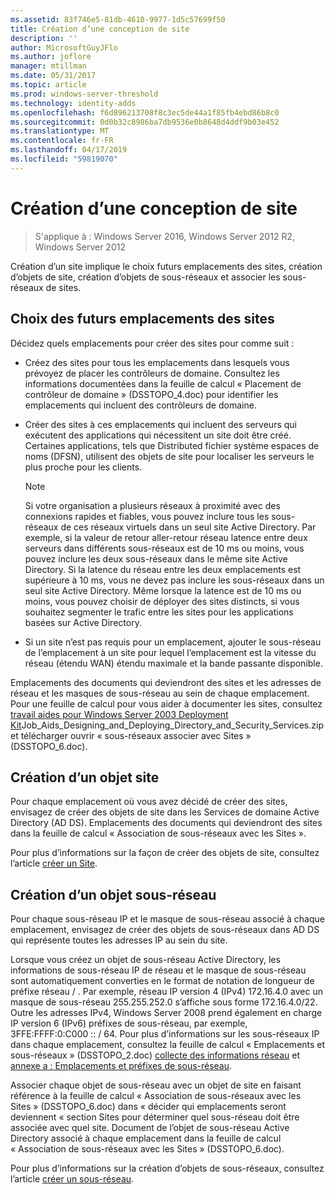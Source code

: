 ```yaml
---
ms.assetid: 83f746e5-81db-4610-9977-1d5c57699f50
title: Création d’une conception de site
description: ''
author: MicrosoftGuyJFlo
ms.author: joflore
manager: mtillman
ms.date: 05/31/2017
ms.topic: article
ms.prod: windows-server-threshold
ms.technology: identity-adds
ms.openlocfilehash: f6d896213708f8c3ec5de44a1f85fb4ebd86b8c0
ms.sourcegitcommit: 0d0b32c8986ba7db9536e0b8648d4ddf9b03e452
ms.translationtype: MT
ms.contentlocale: fr-FR
ms.lasthandoff: 04/17/2019
ms.locfileid: "59819070"
---
```

# <a name="creating-a-site-design"></a>Création d’une conception de site

>S'applique à : Windows Server 2016, Windows Server 2012 R2, Windows Server 2012

Création d’un site implique le choix futurs emplacements des sites, création d’objets de site, création d’objets de sous-réseaux et associer les sous-réseaux de sites.  
  
## <a name="deciding-which-locations-will-become-sites"></a>Choix des futurs emplacements des sites

Décidez quels emplacements pour créer des sites pour comme suit :  
  
- Créez des sites pour tous les emplacements dans lesquels vous prévoyez de placer les contrôleurs de domaine. Consultez les informations documentées dans la feuille de calcul « Placement de contrôleur de domaine » (DSSTOPO_4.doc) pour identifier les emplacements qui incluent des contrôleurs de domaine.  
- Créer des sites à ces emplacements qui incluent des serveurs qui exécutent des applications qui nécessitent un site doit être créé. Certaines applications, tels que Distributed fichier système espaces de noms (DFSN), utilisent des objets de site pour localiser les serveurs le plus proche pour les clients.  

   > [!NOTE]  
   > Si votre organisation a plusieurs réseaux à proximité avec des connexions rapides et fiables, vous pouvez inclure tous les sous-réseaux de ces réseaux virtuels dans un seul site Active Directory. Par exemple, si la valeur de retour aller-retour réseau latence entre deux serveurs dans différents sous-réseaux est de 10 ms ou moins, vous pouvez inclure les deux sous-réseaux dans le même site Active Directory. Si la latence du réseau entre les deux emplacements est supérieure à 10 ms, vous ne devez pas inclure les sous-réseaux dans un seul site Active Directory. Même lorsque la latence est de 10 ms ou moins, vous pouvez choisir de déployer des sites distincts, si vous souhaitez segmenter le trafic entre les sites pour les applications basées sur Active Directory.  

- Si un site n’est pas requis pour un emplacement, ajouter le sous-réseau de l’emplacement à un site pour lequel l’emplacement est la vitesse du réseau (étendu WAN) étendu maximale et la bande passante disponible.  
  
Emplacements des documents qui deviendront des sites et les adresses de réseau et les masques de sous-réseau au sein de chaque emplacement. Pour une feuille de calcul pour vous aider à documenter les sites, consultez [travail aides pour Windows Server 2003 Deployment Kit](https://go.microsoft.com/fwlink/?LinkID=102558)Job_Aids_Designing_and_Deploying_Directory_and_Security_Services.zip et télécharger ouvrir « sous-réseaux associer avec Sites » (DSSTOPO_6.doc).  
  
## <a name="creating-a-site-object-design"></a>Création d’un objet site

Pour chaque emplacement où vous avez décidé de créer des sites, envisagez de créer des objets de site dans les Services de domaine Active Directory (AD DS). Emplacements des documents qui deviendront des sites dans la feuille de calcul « Association de sous-réseaux avec les Sites ».  
  
Pour plus d’informations sur la façon de créer des objets de site, consultez l’article [créer un Site](https://go.microsoft.com/fwlink/?LinkId=107067).  
  
## <a name="creating-a-subnet-object-design"></a>Création d’un objet sous-réseau

Pour chaque sous-réseau IP et le masque de sous-réseau associé à chaque emplacement, envisagez de créer des objets de sous-réseaux dans AD DS qui représente toutes les adresses IP au sein du site.  
  
Lorsque vous créez un objet de sous-réseau Active Directory, les informations de sous-réseau IP de réseau et le masque de sous-réseau sont automatiquement converties en le format de notation de longueur de préfixe réseau <IP address> / <prefix length>. Par exemple, réseau IP version 4 (IPv4) 172.16.4.0 avec un masque de sous-réseau 255.255.252.0 s’affiche sous forme 172.16.4.0/22. Outre les adresses IPv4, Windows Server 2008 prend également en charge IP version 6 (IPv6) préfixes de sous-réseau, par exemple, 3FFE:FFFF:0:C000 :: / 64. Pour plus d’informations sur les sous-réseaux IP dans chaque emplacement, consultez la feuille de calcul « Emplacements et sous-réseaux » (DSSTOPO_2.doc) [collecte des informations réseau](../../ad-ds/plan/Collecting-Network-Information.md) et [annexe a : Emplacements et préfixes de sous-réseau](Appendix-A--Locations-and-Subnet-Prefixes.md).  
  
Associer chaque objet de sous-réseau avec un objet de site en faisant référence à la feuille de calcul « Association de sous-réseaux avec les Sites » (DSSTOPO_6.doc) dans « décider qui emplacements seront deviennent « section Sites pour déterminer quel sous-réseau doit être associée avec quel site. Document de l’objet de sous-réseau Active Directory associé à chaque emplacement dans la feuille de calcul « Association de sous-réseaux avec les Sites » (DSSTOPO_6.doc).  
  
Pour plus d’informations sur la création d’objets de sous-réseaux, consultez l’article [créer un sous-réseau](https://go.microsoft.com/fwlink/?LinkId=107068).

